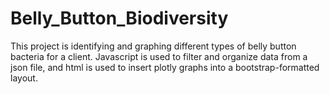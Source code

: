 # Belly_Button_Biodiversity
This project is identifying and graphing different types of belly button bacteria for a client. Javascript is used to filter and organize data from a json file, and html is used to insert plotly graphs into a bootstrap-formatted layout. 
